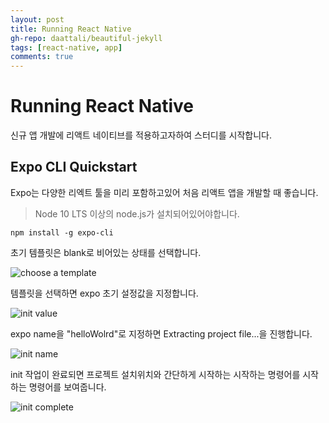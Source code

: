 ```yaml
---  
layout: post
title: Running React Native
gh-repo: daattali/beautiful-jekyll
tags: [react-native, app]
comments: true
---
```


# Running React Native

신규 앱 개발에 리액트 네이티브를 적용하고자하여 스터디를 시작합니다.

## Expo CLI Quickstart
Expo는 다양한 리엑트 툴을 미리 포함하고있어 처음 리액트 앱을 개발할 때 좋습니다. 
> Node 10 LTS 이상의 node.js가 설치되어있어야합니다.  

~~~
npm install -g expo-cli
~~~

초기 템플릿은 blank로 비어있는 상태를 선택합니다.

![choose a template](https://trello-attachments.s3.amazonaws.com/5db8f4b864493b4c6f0c56bd/5dfc24d987d9e38d7571251f/d0432cf0b3c9e30fc1aea32503285922/image.png)

템플릿을 선택하면 expo 초기 설정값을 지정합니다.   

![init value](https://trello-attachments.s3.amazonaws.com/5db8f4b864493b4c6f0c56bd/5dfc24d987d9e38d7571251f/122602c73be09790c5cf21d235eaa497/image.png)

expo name을 "helloWolrd"로 지정하면 Extracting project file...을 진행합니다.

![init name](https://trello-attachments.s3.amazonaws.com/5db8f4b864493b4c6f0c56bd/5dfc24d987d9e38d7571251f/120b716010b662b12a10cd2ca8694a9b/image.png)

init 작업이 완료되면 프로젝트 설치위치와 간단하게 
시작하는 
시작하는 명령어를 
시작하는 명령어를 보여줍니다.


![init complete](https://trello-attachments.s3.amazonaws.com/5db8f4b864493b4c6f0c56bd/5dfc24d987d9e38d7571251f/a1eee79940d823ac0edc3e42e1c0b09e/image.png)
